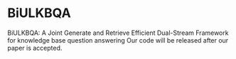 # BiULKBQA
BiULKBQA: A Joint Generate and Retrieve Efficient Dual-Stream Framework for knowledge base question answering
Our code will be released after our paper is accepted.



